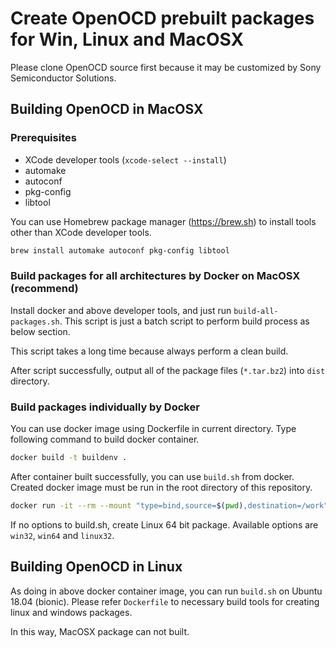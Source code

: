 # Create OpenOCD prebuilt packages for Win, Linux and MacOSX

Please clone OpenOCD source first because it may be customized by Sony Semiconductor Solutions.

## Building OpenOCD in MacOSX

### Prerequisites

- XCode developer tools (`xcode-select --install`)
- automake
- autoconf
- pkg-config
- libtool

You can use Homebrew package manager (https://brew.sh) to install tools other than XCode developer tools.

```bash
brew install automake autoconf pkg-config libtool
```

### Build packages for all architectures by Docker on MacOSX (recommend)

Install docker and above developer tools, and just run `build-all-packages.sh`. This script is just a batch script to perform build process as below section.

This script takes a long time because always perform a clean build.

After script successfully, output all of the package files (`*.tar.bz2`) into `dist` directory.

### Build packages individually by Docker 

You can use docker image using Dockerfile in current directory.
Type following command to build docker container.

```bash
docker build -t buildenv .
```

After container built successfully, you can use `build.sh` from docker.
Created docker image must be run in the root directory of this repository.

```bash
docker run -it --rm --mount "type=bind,source=$(pwd),destination=/work" -u $(id -u):$(id -g) buildenv ./build.sh [win32|win64|linux32]
```

If no options to build.sh, create Linux 64 bit package. Available options are `win32`, `win64` and `linux32`.

## Building OpenOCD in Linux

As doing in above docker container image, you can run `build.sh` on Ubuntu 18.04 (bionic).
Please refer `Dockerfile` to necessary build tools for creating linux and windows packages.

In this way, MacOSX package can not built.
